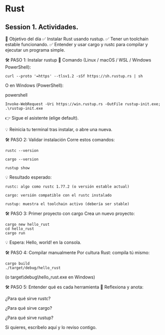 # Rust
## Session 1. Actividades.

🎯 Objetivo del día
✅ Instalar Rust usando rustup.
✅ Tener un toolchain estable funcionando.
✅ Entender y usar cargo y rustc para compilar y ejecutar un programa simple.

🛠 PASO 1: Instalar rustup
📌 Comando (Linux / macOS / WSL / Windows PowerShell):
 
    curl --proto '=https' --tlsv1.2 -sSf https://sh.rustup.rs | sh

O en Windows (PowerShell):

powershell
 
    Invoke-WebRequest -Uri https://win.rustup.rs -OutFile rustup-init.exe; .\rustup-init.exe

👉 Sigue el asistente (elige default).

💡 Reinicia tu terminal tras instalar, o abre una nueva.

🛠 PASO 2: Validar instalación
Corre estos comandos:

    rustc --version

    cargo --version

    rustup show

💡 Resultado esperado:

    rustc: algo como rustc 1.77.2 (o versión estable actual)

    cargo: versión compatible con el rustc instalado

    rustup: muestra el toolchain activo (debería ser stable)

🛠 PASO 3: Primer proyecto con cargo
Crea un nuevo proyecto:
 
    cargo new hello_rust
    cd hello_rust
    cargo run

💡 Espera: Hello, world! en la consola.

🛠 PASO 4: Compilar manualmente
Por cultura Rust: compila tú mismo:
 
    cargo build
    ./target/debug/hello_rust

(o target\debug\hello_rust.exe en Windows)

🛠 PASO 5: Entender qué es cada herramienta
📝 Reflexiona y anota:

¿Para qué sirve rustc?

¿Para qué sirve cargo?

¿Para qué sirve rustup?

Si quieres, escríbelo aquí y lo reviso contigo.

